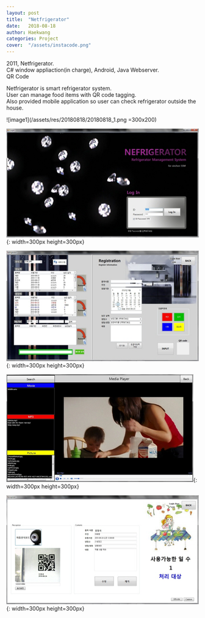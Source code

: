 ```yaml
---
layout: post
title:  "Netfrigerator"
date:   2018-08-18
author: Haekwang
categories: Project
cover:  "/assets/instacode.png"
---
```


2011, Netfrigerator.  
C# window appliaction(in charge), Android, Java Webserver.    
QR Code
   
Netfrigerator is smart refrigerator system.  
User can manage food items with QR code tagging.  
Also provided mobile application so user can check refrigerator outside the house.  
  
![image1](/assets/res/20180818/20180818_1.png =300x200)
  
![image2](/assets/res/20180818/20180818_2.png){: width=300px height=300px}       
  
![image3](/assets/res/20180818/20180818_3.png){: width=300px height=300px}        
  
![image4](/assets/res/20180818/20180818_4.png){: width=300px height=300px}                 
    
![image5](/assets/res/20180818/20180818_5.png){: width=300px height=300px}                   

   

